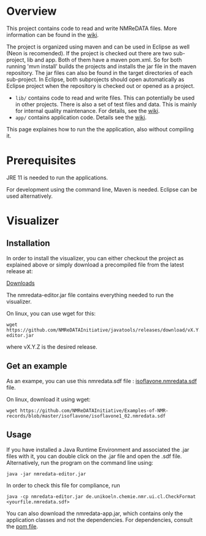 # Overview 

This project contains code to read and write NMReDATA files. More information can be found in the [wiki](https://github.com/NMReDATAInitiative/javatools/wiki).

The project is organized using maven and can be used in Eclipse as well (Neon is recomended). If the project is checked out there are two sub-project, lib and app. Both of them have a maven pom.xml. So for both running 'mvn install' builds the projects and installs the jar file in the maven repository. The jar files can also be found in the target directories of each sub-project. In Eclipse, both subprojects should open automatically as Eclipse project when the repository is checked out or opened as a project.

- `lib/` contains code to read and write files. This can potentially be used in other projects. There is also a set of test files and data. This is mainly for internal quality maintenance. For details, see the [wiki](https://github.com/NMReDATAInitiative/javatools/wiki/library).
- `app/` contains application code. Details see the [wiki](https://github.com/NMReDATAInitiative/javatools/wiki/standalone).

This page explaines how to run the the application, also without compiling it.

# Prerequisites

JRE 11 is needed to run the applications.

For development using the command line, Maven is needed. Eclipse can be used alternatively.

# Visualizer

## Installation

In order to install the visualizer, you can either checkout the project as explained above or simply download a precompiled file from the latest release at:

[Downloads](https://github.com/NMReDATAInitiative/javatools/releases)

The nmredata-editor.jar file contains everything needed to run the visualizer.

On linux, you can use wget for this:
```
wget https://github.com/NMReDATAInitiative/javatools/releases/download/vX.Y.Z/nmredata-editor.jar
```
where vX.Y.Z is the desired release.

## Get an example

As an exampe, you can use this nmredata.sdf file : [isoflavone.nmredata.sdf](https://github.com/NMReDATAInitiative/Examples-of-NMR-records/blob/master/isoflavone/isoflavone1_02.nmredata.sdf) file.

On linux, download it using wget:
```
wget https://github.com/NMReDATAInitiative/Examples-of-NMR-records/blob/master/isoflavone/isoflavone1_02.nmredata.sdf
```

## Usage

If you have installed a Java Runtime Environment and associated the .jar files with it, you can double click on the .jar file and open the .sdf file. Alternatively, run the program on the command line using:

```
java -jar nmredata-editor.jar
```

In order to check this file for compliance, run

```
java -cp nmredata-editor.jar de.unikoeln.chemie.nmr.ui.cl.CheckFormat <yourfile.nmredata.sdf>
```

You can also download the nmredata-app.jar, which contains only the application classes and not the dependencies. For dependencies, consult the [pom file](https://github.com/NMReDATAInitiative/javatools/blob/master/app/pom.xml).
